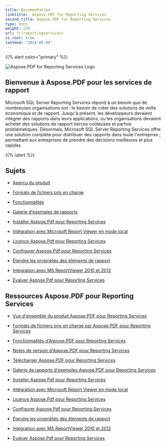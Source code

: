 ```yaml
---
title: Documentation
linktitle:  Aspose.PDF for Reporting Services
second_title: Aspose.PDF for Reporting Services
type: docs
weight: 120
url: fr/reportingservices/
is_root: true
lastmod: "2024-05-05"
---
```


{{% alert color="primary" %}}

![Aspose.PDF for Reporting Services Logo](home_5.png)

## Bienvenue à Aspose.PDF pour les services de rapport

Microsoft SQL Server Reporting Services répond à un besoin que de nombreuses organisations ont : le besoin de créer des solutions de veille économique et de rapport. Jusqu'à présent, les développeurs devaient intégrer des rapports dans leurs applications, ou les organisations devaient acheter des solutions de rapport tierces coûteuses et parfois problématiques. Désormais, Microsoft SQL Server Reporting Services offre une solution complète pour distribuer des rapports dans toute l'entreprise ; permettant aux entreprises de prendre des décisions meilleures et plus rapides.

{{% /alert %}}

## Sujets

- [Aperçu du produit](/pdf/reportingservices/product-overview/)
- [Formats de fichiers pris en charge](/pdf/reportingservices/supported-file-formats/)

- [Fonctionnalités](/pdf/reportingservices/features/)
- [Galerie d'exemples de rapports](/pdf/reportingservices/sample-reports-gallery/)
- [Installer Aspose.Pdf pour Reporting Services](/pdf/reportingservices/install-aspose-pdf-for-reporting-services/)
- [Intégration avec Microsoft Report Viewer en mode local](/pdf/reportingservices/integration-with-microsoft-report-viewer-in-local-mode/)
- [Licence Aspose.Pdf pour Reporting Services](/pdf/reportingservices/license-aspose-pdf-for-reporting-services/)
- [Configurer Aspose.Pdf pour Reporting Services](/pdf/reportingservices/configure-aspose-pdf-for-reporting-services/)
- [Étendre les propriétés des éléments de rapport](/pdf/reportingservices/expand-report-items-properties/)
- [Intégration avec MS ReportViewer 2010 et 2012](/pdf/reportingservices/integration-with-ms-reportviewer-2010-and-2012/)
- [Évaluer Aspose.Pdf pour Reporting Services](/pdf/reportingservices/evaluate-aspose-pdf-for-reporting-services/)

## Ressources Aspose.PDF pour Reporting Services

- [Vue d'ensemble du produit Aspose.PDF pour Reporting Services](/pdf/reportingservices/product-overview/)
- [Formats de fichiers pris en charge par Aspose.PDF pour Reporting Services](/pdf/reportingservices/supported-file-formats/)
- [Fonctionnalités d'Aspose.PDF pour Reporting Services](/pdf/reportingservices/features/)
- [Notes de version d'Aspose.PDF pour Reporting Services](https://releases.aspose.com/pdf/reportingservices/release-notes/)
- [Télécharger Aspose.PDF pour Reporting Services](https://releases.aspose.com/pdf/reportingservices/)
- [Galerie de rapports d'exemples Aspose.PDF pour Reporting Services](/pdf/reportingservices/sample-reports-gallery/)
- [Installer Aspose.Pdf pour Reporting Services](/pdf/reportingservices/install-aspose-pdf-for-reporting-services/)
- [Intégration avec Microsoft Report Viewer en mode local](/pdf/reportingservices/integration-with-microsoft-report-viewer-in-local-mode/)
- [Licence Aspose.Pdf pour Reporting Services](/pdf/reportingservices/license-aspose-pdf-for-reporting-services/)
- [Configurer Aspose.Pdf pour Reporting Services](/pdf/reportingservices/configure-aspose-pdf-for-reporting-services/)

- [Étendre les propriétés des éléments de rapport](/pdf/reportingservices/expand-report-items-properties/)

- [Intégration avec MS ReportViewer 2010 et 2012](/pdf/reportingservices/integration-with-ms-reportviewer-2010-and-2012/)
- [Évaluer Aspose.Pdf pour Reporting Services](/pdf/reportingservices/evaluate-aspose-pdf-for-reporting-services/)
```